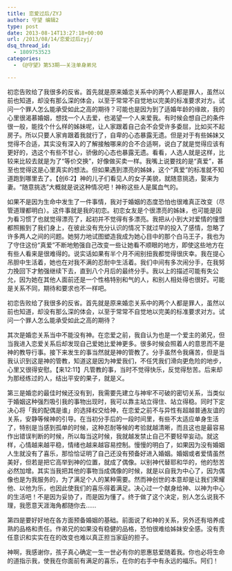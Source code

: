 ```yaml
---
title: 恋爱过后/ZYJ
author: 守望 编辑2
type: post
date: 2013-08-14T13:27:18+00:00
url: /2013/08/14/恋爱过后zyj/
dsq_thread_id:
  - 1809753523
categories:
  - 《@守望》第53期——关注单身弟兄

---
```

<p class="mceWPmore" title="更多...">
  初恋告败给了我很多的反省。首先就是原来婚恋关系中的两个人都是罪人，虽然以前也知道，却没有那么深的体会，以至于常常不自觉地以完美的标准要求对方。试问一个罪人怎么能承受如此之高的期待？<!--more-->可能也是因为到了适婚年龄的缘故，我的心里很渴慕婚姻，想找一个人去爱，也渴望一个人来爱我。有时候会想自己的条件很一般，能找个什么样的姊妹呢，让人家跟着自己会不会受许多委屈，比如买不起房子。所以只要人家肯跟着我就行了，自卑的心态暴露无遗。但是对于有些姊妹又觉得不合适，其实没有深入的了解接触哪来的合不合适啊，说白了就是觉得应该有更好的，选这个有些不甘心，骄傲的心态也暴露无遗。看看，人选人就是这样，比较来比较去就是为了“等价交换”，好像做买卖一样。我嘴上说要找的是“真爱”，甚至也觉得这是心里真实的想法。但如果遇到漂亮的姊妹，这个“真爱”的标准就不知道跑到哪里去了。【创6:2】神的儿子们看见人的女子美貌，就随意挑选，娶来为妻。“随意挑选”大概就是说这种情况吧！神称这些人是属血气的。
</p>

如果不是因为生命中发生了一件事情，我对于婚姻的态度恐怕也很难真正改变（尽管道理都明白）。这件事就是我的初恋。初恋女友是个很漂亮的姊妹，也可能是因为看习惯了也就觉得漂亮了，起初并不觉得有多漂亮。我把从小到大对爱情的憧憬都照搬到了我们身上，在彼此没有充分认识的情况下就过早的投入了感情，忽略了许多两人之间的问题。她努力地试图塑造我成为她心目中的那个白马王子，我也为了守住这份“真爱”不断地勉强自己改变一些让她看不顺眼的地方，即使这些地方在有些人看来是很难得的。说实话如果有半个月不闹别扭我都觉得很庆幸。我在提心吊胆中生活着，她也在对我不满的忍耐中生活着。我们中间有多次闹分手，在我努力挽回下才勉强继续下去，直到八个月后的最终分手。我以上的描述可能有失公允，因为她在其他人面前还是一个性格特别和气的人，和别人相处得也很好。可能是关系不同，期待和要求也不一样吧。

初恋告败给了我很多的反省。首先就是原来婚恋关系中的两个人都是罪人，虽然以前也知道，却没有那么深的体会，以至于常常不自觉地以完美的标准要求对方。试问一个罪人怎么能承受如此之高的期待？

其次是婚恋关系当中不能没有神。在恋爱之前，我自认为也是一个爱主的弟兄，但当我进入恋爱关系后却发现自己爱她比爱神更多。很多时候会照着人的意思而不是神的教导行事。接下来发生的事当然就是神的管教了。分手虽然令我痛苦，但是当我认识到这是神的管教，知道这是因为神爱我们，不任凭我们滑向更危险的地步，心里又很得安慰。【来12:11】凡管教的事，当时不觉得快乐，反觉得愁苦。后来却为那经练过的人，结出平安的果子，就是义。

第三是婚恋的最佳时候还没有到，我需要先建立与神牢不可破的密切关系，当类似于婚姻这种强烈吸引我的事物出现时，我可以靠主站立得住、站立得稳。同时下定决心将「我的配偶是谁」的选择权交给神，在恋爱之前不与异性有超越普通友谊的关系，安静等候神的引导。在当初分手后的一段时间里，有些不太适应单身生活了，特别是当感到孤单的时候，这种忍耐等候的考验就越清晰，而且这也是最容易作出错误判断的时候，所以每当这时候，我就越发禁止自己不要轻举妄动。就这样，心情越来越平稳，情绪也越来越容易控制。慢慢的明白了，如果因为没有婚姻人生就没有了喜乐，那恰恰证明了自己还没有预备好进入婚姻。婚姻或者爱情虽然美好，但若是把它高举到神的位置，就成了偶像。以别神代替耶和华的，他的愁苦必然加增。其实当我把其他的事物当成偶像的时候，就是以自我为中心了，因为偶像也是为我服务的，为了满足个人的某种需要。然而神创世的本意却是让我们荣耀他、以他为乐，也因此使我们的喜乐得着满足。决心过一个献身给神、以神为中心的生活吧！不是因为妥协了，而是因为懂了。终于做了这个决定，别人怎么说我不理，我愿意天涯海角都随你去……

第四是要好好地在各方面预备婚姻的基础。前面说了和神的关系，另外还有培养成熟的品格和责任。作弟兄的如果没有稳健的品格，恐怕很难给姊妹安全感。没有责任意识和实实在在的改变也难以真正担当家庭的担子。

神啊，我感谢你，孩子真心确定一生一世必有你的恩惠慈爱随着我。你也必将生命的道指示我，使我在你面前有满足的喜乐，在你的右手中有永远的福乐。阿们！

&nbsp;